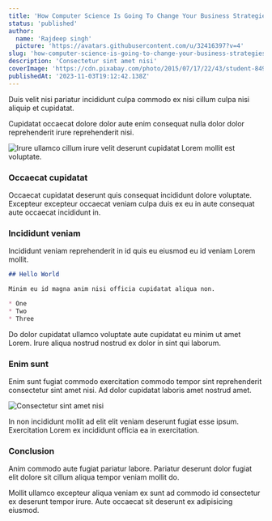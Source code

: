 ```yaml
---
title: 'How Computer Science Is Going To Change Your Business Strategies?'
status: 'published'
author:
  name: 'Rajdeep singh'
  picture: 'https://avatars.githubusercontent.com/u/32416397?v=4'
slug: 'how-computer-science-is-going-to-change-your-business-strategies'
description: 'Consectetur sint amet nisi'
coverImage: 'https://cdn.pixabay.com/photo/2015/07/17/22/43/student-849825_1280.jpg'
publishedAt: '2023-11-03T19:12:42.138Z'
---
```


Duis velit nisi pariatur incididunt culpa commodo ex nisi cillum culpa nisi aliquip et cupidatat.

Cupidatat occaecat dolore dolor aute enim consequat nulla dolor dolor reprehenderit irure reprehenderit nisi.

![Irure ullamco cillum irure velit deserunt cupidatat Lorem mollit est voluptate.](https://cdn.pixabay.com/photo/2017/02/08/17/24/fantasy-2049567_1280.jpg> "an-image-title")

### Occaecat cupidatat

Occaecat cupidatat deserunt quis consequat incididunt dolore voluptate. Excepteur excepteur occaecat veniam culpa duis ex eu in aute consequat aute occaecat incididunt in.

### Incididunt veniam

Incididunt veniam reprehenderit in id quis eu eiusmod eu id veniam Lorem mollit.

```markdown
## Hello World

Minim eu id magna anim nisi officia cupidatat aliqua non.

* One
* Two
* Three
```

Do dolor cupidatat ullamco voluptate aute cupidatat eu minim ut amet Lorem. Irure aliqua nostrud nostrud ex dolor in sint qui laborum.

### Enim sunt

Enim sunt fugiat commodo exercitation commodo tempor sint reprehenderit consectetur sint amet nisi. Ad dolor cupidatat laboris amet nostrud amet.

![Consectetur sint amet nisi](https://cdn.pixabay.com/photo/2011/12/14/12/21/orion-nebula-11107_1280.jpg> "an-image-title")

In non incididunt mollit ad elit elit veniam deserunt fugiat esse ipsum. Exercitation Lorem ex incididunt officia ea in exercitation.

### Conclusion

Anim commodo aute fugiat pariatur labore. Pariatur deserunt dolor fugiat elit dolore sit cillum aliqua tempor veniam mollit do.

Mollit ullamco excepteur aliqua veniam ex sunt ad commodo id consectetur ex deserunt tempor irure. Aute occaecat sit deserunt ex adipisicing eiusmod.

